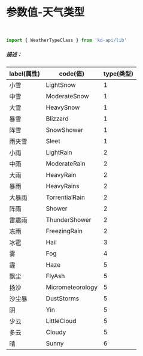 <!--
 * @Author: your name
 * @Date: 2022-03-28 16:42:11
 * @LastEditTime: 2022-03-28 16:44:12
 * @LastEditors: your name
 * @Description: 打开koroFileHeader查看配置 进行设置: https://github.com/OBKoro1/koro1FileHeader/wiki/%E9%85%8D%E7%BD%AE
 * @FilePath: /KD-API-DOCS/public/md/api/天气类型值.md
-->
# 参数值-天气类型

<br/>

```javaScript
import { WeatherTypeClass } from 'kd-api/lib'
```

##### 描述：
| label(属性)    | code(值)   | type(类型) |
| ------- |-----------|----------|
| 小雪    | LightSnow     | 1        |
| 中雪    | ModerateSnow     | 1        |
| 大雪    | HeavySnow     | 1        |
| 暴雪    | Blizzard     | 1        |
| 阵雪    | SnowShower     | 1        |
| 雨夹雪    | Sleet     | 1        |
| 小雨    | LightRain     | 2        |
| 中雨    | ModerateRain     | 2        |
| 大雨    | HeavyRain     | 2        |
| 暴雨    | HeavyRains     | 2        |
| 大暴雨    | TorrentialRain     | 2        |
| 阵雨    | Shower     | 2        |
| 雷震雨    | ThunderShower     | 2        |
| 冻雨    | FreezingRain     | 2        |
| 冰雹    | Hail     | 3        |
| 雾    | Fog     | 4        |
| 霾    | Haze     | 5        |
| 飘尘    | FlyAsh     | 5        |
| 扬沙    | Micrometeorology     | 5        |
| 沙尘暴    | DustStorms     | 5        |
| 阴    | Yin     | 5        |
| 少云    | LittleCloud     | 5        |
| 多云    | Cloudy     | 5        |
| 晴    | Sunny     | 6        |
